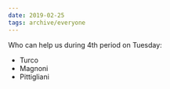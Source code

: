 ```yaml
---
date: 2019-02-25
tags: archive/everyone
---
```

Who can help us during 4th period on Tuesday:

- Turco
- Magnoni
- Pittigliani